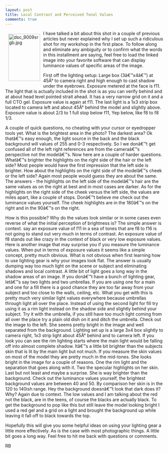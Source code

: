 ```yaml
---
layout: post
title: Local Contrast and Perceived Tonal Values
comments: true
---
```

<a rel="lightbox" href="/wp-content/uploads/2008/09/dsc_9009srgb.jpg"><img title="dsc_9009srgb.jpg" src="/wp-content/uploads/2008/09/.thumbs/.dsc_9009srgb.jpg" border="0" alt="dsc_9009srgb.jpg" hspace="10" vspace="10" width="101" height="150" align="left" /></a>I have talked a bit about this shot in a couple of previous articles but never explained why I set up such a ridiculous shot for my workshop in the first place. To follow along and eliminate any ambiguity or to confirm what the words in this installment are saying, feel free to load the linked image into your favorite software that can display luminance values of specific areas of the image.

First off the lighting setup: Large box (3â€™x4â€™) at 45Â° to camera right and high enough to cast shadow under the eyebrows. Exposure metered at the face is f11. The light that is actually included in the shot is as you can verify behind and at about head level pointed strait ahead. It has a very narrow grid on it and a full CTO gel. Exposure value is again at f11. The last light is a 1x3 strip box located to camera left and about 45Â° behind the model and slightly above. Exposure value is about 2/3 to 1 full stop below f11, Yep below, like f8 to f8 1/3.<!--more-->

A couple of quick questions, no cheating with your cursor or eyedropper tools yet. What is the brightest area in the photo? The darkest area? Ok thatâ€™s easy enough, the light source in the back and the black background will values of 255 and 0-3 respectively. So I we donâ€™t get confused all of the left right references are from the cameraâ€™s perspective not the modelâ€™s. Now here are a couple of harder questions. Whatâ€™s brighter the highlights on the right side of the hair or the left side? Most people would have the first impression that the left side is brighter. How about the highlights on the right side of the modelâ€™s cheek or the left side? Again most people would guess they are about the same. The answers - the highlights on the left side of the modelâ€™s hair are the same values as on the right at best and in most cases are darker. As for the highlights on the right side of the cheek versus the left side, the values are miles apart, like a couple of stops. Donâ€™t believe me check out the luminance values yourself. The cheek highlights are in the 180â€™s on the right and in the 90â€™s on the right.

How is this possible? Why do the values look similar or in some cases even reverse of what the initial perception of brightness is? The simple answer is context. say an exposure value of f11 in a sea of tones that are f8 to f16 is not going to stand out very much in terms of contrast. An exposure value of f8 stands out like crazy in the context of black or very low exposure values. Here is another image that may surprise you if you measure the luminance values.
When put in terms of exposure values it seems like a simple concept, pretty much obvious. What is not obvious when first learning how to use lighting gear  is why your images look flat. The answer is usually dumping way too much light on the scene or subject and eliminating shadows and local contrast. A little bit of light goes a long way in the shadow areas of an image. If you donâ€™t have a bunch of lighting gear, letâ€™s say two lights and two umbrellas. If you are using one for a main and one for a fill there is a good chance they are too far away from your subject and too close to the walls, ceiling, etc. What you get with this is pretty much very similar light values everywhere because umbrellas through light all over the place. Instead of using the second light for fill try using it as a rim light instead on the shadow side and slightly behind your subject. Try it with the umbrella, if you still have too much light coming from all over the place try a plain old dish on it and ditch the umbrella. Check out the image to the left. She seems pretty bright in the image and well separated from the background. Lighting set up is a large 3x4 box slightly to camera right, 1x3 strip light about 45Â° behind and to camera left. If you look you can see the rim lighting starts where the main light would be falling off into almost complete shadow. Itâ€™s a little bit brighter than the subjects skin that is lit by the main light but not much. If you measure the skin values on most of the model they are pretty much in the mid-tones. She looks bright in the image for a couple of reasons. One the rim light and the separation that goes along with it. Two the specular highlights on her skin. Last but not least and maybe a surprise. She is way brighter than the background. Check out the luminance values yourself, the brightest background values are between 40 and 50. By comparison her skin is in the 120 to 140ish range. Hey the background doesnâ€™t look that dark does it? Why? Again due to context. The low values and I am talking about the red not the black, are in the teens, of course the blacks are actually black. To get the background to pop like this but still leave the model looking bright I used a red gel and a grid on a light and brought the background up while leaving it fall off to black towards the top.

Hopefully this will give you some helpful ideas on using your lighting gear a little more effectively. As is the case with most photographic things. A little bit goes a long way. Feel free to hit me back with questions or comments.

RB